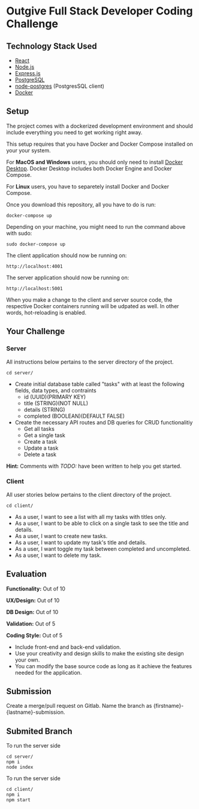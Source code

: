# Outgive Full Stack Developer Coding Challenge

## Technology Stack Used

- [React](https://reactjs.org/)
- [Node.js](https://nodejs.org/)
- [Express.js](https://expressjs.com/)
- [PostgreSQL](https://www.postgresql.org/)
- [node-postgres](https://node-postgres.com/) (PostgresSQL client)
- [Docker](https://www.docker.com/)

## Setup

The project comes with a dockerized development environment and should include everything you need to get working right away.

This setup requires that you have Docker and Docker Compose installed on your your system.

For **MacOS and Windows** users, you should only need to install [Docker Desktop](https://www.docker.com/products/docker-desktop). Docker Desktop includes both Docker Engine and Docker Compose.

For **Linux** users, you have to separetely install Docker and Docker Compose.

Once you download this repository, all you have to do is run:

```
docker-compose up
```

Depending on your machine, you might need to run the command above with sudo:

```
sudo docker-compose up
```

The client application should now be running on:

```
http://localhost:4001
```

The server application should now be running on:

```
http://localhost:5001
```

When you make a change to the client and server source code, the respective Docker containers running will be udpated as well. In other words, hot-reloading is enabled.

## Your Challenge

### Server

All instructions below pertains to the server directory of the project.

```
cd server/
```

- Create initial database table called "tasks" with at least the following fields, data types, and contraints
  - id (UUID)(PRIMARY KEY)
  - title (STRING)(NOT NULL)
  - details (STRING)
  - completed (BOOLEAN)(DEFAULT FALSE)
- Create the necessary API routes and DB queries for CRUD functionalitiy
  - Get all tasks
  - Get a single task
  - Create a task
  - Update a task
  - Delete a task

**Hint:** Comments with _TODO:_ have been written to help you get started.

### Client

All user stories below pertains to the client directory of the project.

```
cd client/
```

- As a user, I want to see a list with all my tasks with titles only.
- As a user, I want to be able to click on a single task to see the title and details.
- As a user, I want to create new tasks.
- As a user, I want to update my task's title and details.
- As a user, I want toggle my task between completed and uncompleted.
- As a user, I want to delete my task.

## Evaluation

**Functionality:** Out of 10

**UX/Design:** Out of 10

**DB Design:** Out of 10

**Validation:** Out of 5

**Coding Style:** Out of 5

- Include front-end and back-end validation.
- Use your creativity and design skills to make the existing site design your own.
- You can modify the base source code as long as it achieve the features needed for the application.

## Submission

Create a merge/pull request on Gitlab. Name the branch as {firstname}-{lastname}-submission.

## Submited Branch

To run the server side 
```
cd server/
npm i
node index
```
To run the server side 
```
cd client/
npm i
npm start
```
